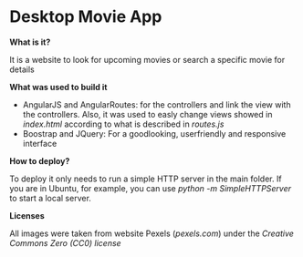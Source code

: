 # Desktop Movie App

**What is it?**

It is a website to look for upcoming movies or search a specific movie for details

**What was used to build it**

 * AngularJS and AngularRoutes: for the controllers and link the view with the controllers. Also, it was used to easly change views showed in _index.html_ according to what is described in _routes.js_
 * Boostrap and JQuery: For a goodlooking, userfriendly and responsive interface

**How to deploy?**

To deploy it only needs to run a simple HTTP server in the main folder. If you are in Ubuntu, for example, you can use _python -m SimpleHTTPServer_ to start a local server.

**Licenses**

All images were taken from website Pexels (_pexels.com_) under the *Creative Commons Zero (CC0) license*
